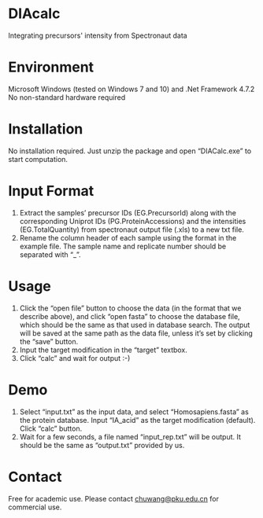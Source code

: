 # DIAcalc
Integrating precursors' intensity from Spectronaut data

# Environment

Microsoft Windows (tested on Windows 7 and 10) and .Net Framework 4.7.2
No non-standard hardware required

# Installation

No installation required. Just unzip the package and open “DIACalc.exe” to start computation.

# Input Format
1.	Extract the samples’ precursor IDs (EG.PrecursorId) along with the corresponding Uniprot IDs (PG.ProteinAccessions) and the intensities (EG.TotalQuantity) from spectronaut output file (.xls) to a new txt file. 
2.	Rename the column header of each sample using the format in the example file. The sample name and replicate number should be separated with “_”.

# Usage

1.	Click the “open file” button to choose the data (in the format that we describe above), and click “open fasta” to choose the database file, which should be the same as that used in database search. The output will be saved at the same path as the data file, unless it’s set by clicking the “save” button.
2.	Input the target modification in the “target” textbox.
3.	Click “calc” and wait for output :-)

# Demo
1.	Select “input.txt” as the input data, and select “Homosapiens.fasta” as the protein database. Input “IA_acid” as the target modification (default). Click “calc” button.
2.	Wait for a few seconds, a file named “input_rep.txt” will be output. It should be the same as “output.txt” provided by us.

# Contact
Free for academic use. Please contact chuwang@pku.edu.cn for commercial use.
